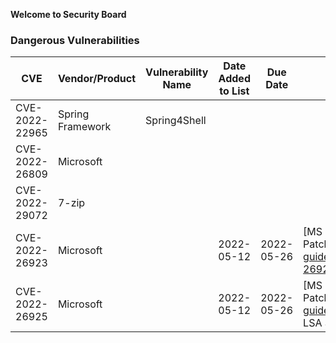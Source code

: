 **Welcome to Security Board**

### Dangerous Vulnerabilities

CVE               |Vendor/Product        |Vulnerability Name|Date Added to List |Due Date      |Notes 
------------------|----------------------|------------------|-------------------|--------------|------------------------------------------------
CVE-2022-22965    |Spring Framework      |Spring4Shell      |                   |              |
CVE-2022-26809    |Microsoft             |                  |                   |              |
CVE-2022-29072    |7-zip                 |                  |                   |              |
CVE-2022-26923    |Microsoft             |                  |2022-05-12         |2022-05-26    |[MS May Patch]:https://msrc.microsoft.com/update-guide/en-US/vulnerability/CVE-2022-26923, ADCS Priv-Esc
CVE-2022-26925    |Microsoft             |                  |2022-05-12         |2022-05-26    |[MS May Patch]:https://msrc.microsoft.com/update-guide/vulnerability/CVE-2022-26925, LSA Spoofing

